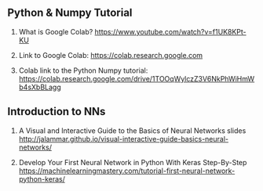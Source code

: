 ## Python & Numpy Tutorial
1. What is Google Colab?
https://www.youtube.com/watch?v=f1UK8KPt-KU

1. Link to Google Colab:
https://colab.research.google.com

1. Colab link to the Python Numpy tutorial:
https://colab.research.google.com/drive/1TOOqWylczZ3V6NkPhWiHmWb4sXbBLagg

## Introduction to NNs
1. A Visual and Interactive Guide to the Basics of Neural Networks
slides
http://jalammar.github.io/visual-interactive-guide-basics-neural-networks/

1. Develop Your First Neural Network in Python With Keras Step-By-Step
https://machinelearningmastery.com/tutorial-first-neural-network-python-keras/

